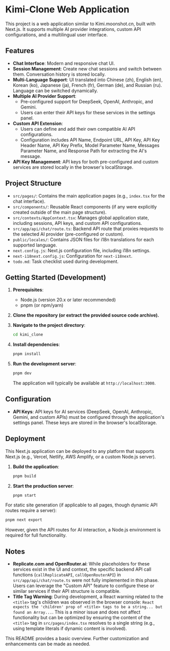 # Kimi-Clone Web Application

This project is a web application similar to Kimi.moonshot.cn, built with Next.js. It supports multiple AI provider integrations, custom API configurations, and a multilingual user interface.

## Features

- **Chat Interface**: Modern and responsive chat UI.
- **Session Management**: Create new chat sessions and switch between them. Conversation history is stored locally.
- **Multi-Language Support**: UI translated into Chinese (zh), English (en), Korean (ko), Japanese (ja), French (fr), German (de), and Russian (ru). Language can be switched dynamically.
- **Multiple AI Provider Support**:
    - Pre-configured support for DeepSeek, OpenAI, Anthropic, and Gemini.
    - Users can enter their API keys for these services in the settings panel.
- **Custom API Extension**:
    - Users can define and add their own compatible AI API configurations.
    - Configuration includes API Name, Endpoint URL, API Key, API Key Header Name, API Key Prefix, Model Parameter Name, Messages Parameter Name, and Response Path for extracting the AI's message.
- **API Key Management**: API keys for both pre-configured and custom services are stored locally in the browser's localStorage.

## Project Structure

- `src/pages/`: Contains the main application pages (e.g., `index.tsx` for the chat interface).
- `src/components/`: Reusable React components (if any were explicitly created outside of the main page structure).
- `src/contexts/AppContext.tsx`: Manages global application state, including sessions, API keys, and custom API configurations.
- `src/app/api/chat/route.ts`: Backend API route that proxies requests to the selected AI provider (pre-configured or custom).
- `public/locales/`: Contains JSON files for i18n translations for each supported language.
- `next.config.js`: Next.js configuration file, including i18n settings.
- `next-i18next.config.js`: Configuration for `next-i18next`.
- `todo.md`: Task checklist used during development.

## Getting Started (Development)

1.  **Prerequisites**:
    *   Node.js (version 20.x or later recommended)
    *   pnpm (or npm/yarn)

2.  **Clone the repository (or extract the provided source code archive).**

3.  **Navigate to the project directory**:
    ```bash
    cd kimi_clone
    ```

4.  **Install dependencies**:
    ```bash
    pnpm install
    ```

5.  **Run the development server**:
    ```bash
    pnpm dev
    ```
    The application will typically be available at `http://localhost:3000`.

## Configuration

- **API Keys**: API keys for AI services (DeepSeek, OpenAI, Anthropic, Gemini, and custom APIs) must be configured through the application's settings panel. These keys are stored in the browser's localStorage.

## Deployment

This Next.js application can be deployed to any platform that supports Next.js (e.g., Vercel, Netlify, AWS Amplify, or a custom Node.js server).

1.  **Build the application**:
    ```bash
    pnpm build
    ```

2.  **Start the production server**:
    ```bash
    pnpm start
    ```

For static site generation (if applicable to all pages, though dynamic API routes require a server):
```bash
pnpm next export
```
However, given the API routes for AI interaction, a Node.js environment is required for full functionality.

## Notes

- **Replicate.com and OpenRouter.ai**: While placeholders for these services exist in the UI and context, the specific backend API call functions (`callReplicateAPI`, `callOpenRouterAPI`) in `src/app/api/chat/route.ts` were not fully implemented in this phase. Users can leverage the "Custom API" feature to configure these or similar services if their API structure is compatible.
- **Title Tag Warning**: During development, a React warning related to the `<title>` tag's children was observed in the browser console: `React expects the 'children' prop of <title> tags to be a string... but found an Array...`. This is a minor issue and does not affect functionality but can be optimized by ensuring the content of the `<title>` tag in `src/pages/index.tsx` resolves to a single string (e.g., using template literals if dynamic content is involved).

This README provides a basic overview. Further customization and enhancements can be made as needed.

